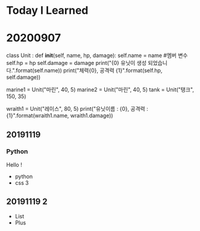 # Today I Learned 

# 20200907
class Unit :
    def __init__(self, name, hp, damage):
        self.name = name        #멤버 변수
        self.hp = hp
        self.damage = damage
        print("{0} 유닛이 생성 되었습니다.".format(self.name))
        print("체력{0}, 공격력 {1}".format(self.hp, self.damage))


marine1 = Unit("마린", 40, 5)
marine2 = Unit("마린", 40, 5)
tank = Unit("탱크", 150, 35)

wraith1 = Unit("레이스", 80, 5)
print("유닛이름 : {0}, 공격력 : {1}".format(wraith1.name, wraith1.damage))


## 20191119

### Python

Hello !

* python
* css 3


## 20191119 2
* List
* Plus
